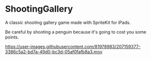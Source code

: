 # ShootingGallery
A classic shooting gallery game made with SpriteKit for iPads.

Be careful by shooting a penguin because it's going to cost you some points.

https://user-images.githubusercontent.com/81978983/207159377-3386c5a2-bd7a-49d0-bc3d-05af0fafb8a3.mov

